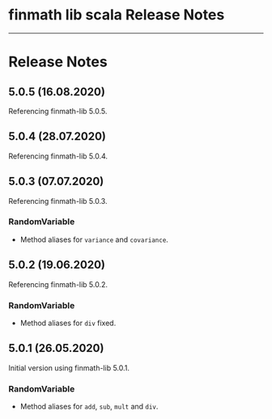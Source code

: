 finmath lib scala Release Notes
==========

****************************************

# Release Notes


## 5.0.5 (16.08.2020)

Referencing finmath-lib 5.0.5.



## 5.0.4 (28.07.2020)

Referencing finmath-lib 5.0.4.



## 5.0.3 (07.07.2020)

Referencing finmath-lib 5.0.3.

### RandomVariable

- Method aliases for `variance` and `covariance`.


## 5.0.2 (19.06.2020)

Referencing finmath-lib 5.0.2.

### RandomVariable

- Method aliases for `div` fixed.


## 5.0.1 (26.05.2020)

Initial version using finmath-lib 5.0.1.

### RandomVariable

- Method aliases for `add`, `sub`, `mult` and `div`.

